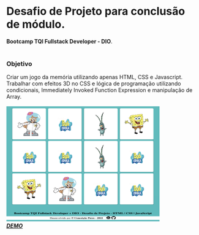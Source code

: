 # Desafio de Projeto para conclusão de módulo.
**Bootcamp TQI Fullstack Developer - DIO**.<br><br>
### Objetivo
Criar um jogo da memória utilizando apenas HTML, CSS e Javascript. <br>Trabalhar com efeitos 3D no CSS e lógica de programação utilizando condicionais, Immediately Invoked Function Expression e manipulação de Array.<br><br>
<a href="https://conceicao-peres.github.io/jogo-da-memoria/" target="_blank"><img alt="demo" height="300" width="400" src="./assets/demo.png"><br>_**DEMO**_ </a> 
